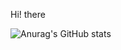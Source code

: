 Hi! there



![Anurag's GitHub stats](https://github-readme-stats.vercel.app/api?username=leebee2&show_icons=true&theme=radical)
